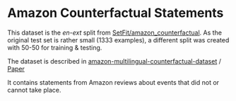 # Amazon Counterfactual Statements

This dataset is the *en-ext* split from [SetFit/amazon_counterfactual](https://huggingface.co/datasets/SetFit/amazon_counterfactual). As the original test set is rather small (1333 examples), a different split was created with 50-50 for training & testing.

The dataset is described in [amazon-multilingual-counterfactual-dataset](https://github.com/amazon-research/amazon-multilingual-counterfactual-dataset) / [Paper](https://arxiv.org/pdf/2104.06893.pdf)

It contains statements from Amazon reviews about events that did not or cannot take place.